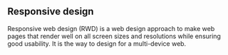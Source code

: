 ## Responsive design
Responsive web design (RWD) is a web design approach to make web pages that render well on all screen sizes and resolutions while ensuring good usability. It is the way to design for a multi-device web.
